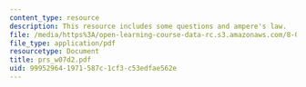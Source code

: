 ```yaml
---
content_type: resource
description: This resource includes some questions and ampere's law.
file: /media/https%3A/open-learning-course-data-rc.s3.amazonaws.com/8-02t-electricity-and-magnetism-spring-2005/999529641971587c1cf3c53edfae562e_prs_w07d2.pdf
file_type: application/pdf
resourcetype: Document
title: prs_w07d2.pdf
uid: 99952964-1971-587c-1cf3-c53edfae562e
---
```

